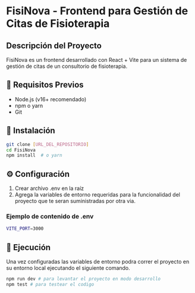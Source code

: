 # FisiNova - Frontend para Gestión de Citas de Fisioterapia

## Descripción del Proyecto

FisiNova es un frontend desarrollado con React + Vite para un sistema de gestión de citas de un consultorio de fisioterapia.

## 🚀 Requisitos Previos

- Node.js (v16+ recomendado)
- npm o yarn
- Git

## 🔧 Instalación

```bash
git clone [URL_DEL_REPOSITORIO]
cd FisiNova
npm install  # o yarn
```

## ⚙️ Configuración

1. Crear archivo .env en la raíz
2. Agrega la variables de entorno requeridas para la funcionalidad del proyecto que te seran suministradas por otra via.

### Ejemplo de contenido de .env

```bash
VITE_PORT=3000
```

## 🏃 Ejecución

Una vez configuradas las variables de entorno podra correr el proyecto en su entorno local ejecutando el siguiente comando.

```bash
npm run dev # para levantar el proyecto en modo desarrollo
npm test # para testear el codigo
```
